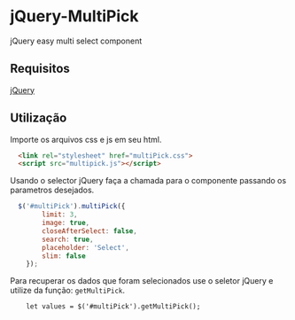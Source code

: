 # jQuery-MultiPick
 jQuery easy multi select component

## Requisitos

[jQuery](https://jquery.com/)

## Utilização

Importe os arquivos css e js em seu html.

```html
  <link rel="stylesheet" href="multiPick.css">
  <script src="multipick.js"></script>
```

Usando o selector jQuery faça a chamada para o componente passando os parametros desejados.

```js
  $('#multiPick').multiPick({
        limit: 3,
        image: true,
        closeAfterSelect: false,
        search: true,
        placeholder: 'Select',
        slim: false
    });
```

Para recuperar os dados que foram selecionados use o seletor jQuery e utilize da função: `getMultiPick`.

```
    let values = $('#multiPick').getMultiPick();
```